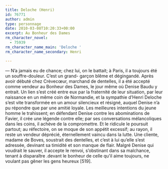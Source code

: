 ```yaml
---
title: Deloche (Henri)
id: 76771
author: admin
type: personnage
date: 2010-03-08T10:20:33+00:00
excerpt: Au Bonheur des Dames
rm_character_novel:
  - 75939
rm_character_name_main: 'Deloche '
rm_character_name_secondary: Henri

---
```

— N&rsquo;a jamais eu de chance; chez lui, on le battait; à Paris, il a toujours été un souffre-douleur. C&rsquo;est un grand- garçon blême et dégingandé. Après avoir débuté chez Crèvecœur, marchand de dentelles, il a été accepté comme vendeur au Bonheur des Dames, le jour même où Denise Baudu y entrait. Un lien s&rsquo;est créé entre eux par la fraternité de leur situation, par leur naissance en un même coin de Normandie, et la sympathie d&rsquo;Henri Deloche s&rsquo;est vite transformée en un amour silencieux et résigné, auquel Denise n&rsquo;a pu répondre que par une amitié loyale. Les meilleures intentions du jeune homme le trahissent; en défendant Denise contre les abominations de Favier, il crée une légende contre elle; par ses conversations mélancoliques dans les coins, il achève de la compromettre. Et le ridicule le poursuit partout; au réfectoire, on se moque de son appétit excessif; au rayon, il reste un vendeur déprécié, éternellement vaincu dans la lutte. Une cliente, madame de Boves, soustrait des dentelles, et c&rsquo;est à lui qu&rsquo;elle s&rsquo;est adressée, devinant sa timidité et son manque de flair. Malgré Denise qui voudrait le sauver, il accepte le renvoi, s&rsquo;obstinant dans sa malchance, tenant à disparaître .devant le bonheur de celle qu&rsquo;il aime toujours, ne voulant pas gêner les gens heureux [519]. 